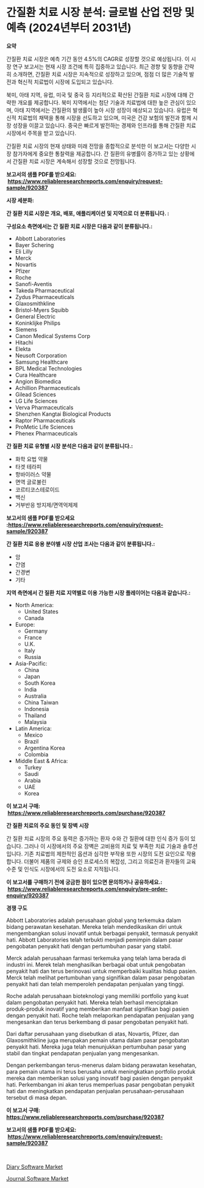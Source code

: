 <p><h1>간질환 치료 시장 분석: 글로벌 산업 전망 및 예측 (2024년부터 2031년)</h1></p><p><strong>요약</strong></p>
<p><p>간질환 치료 시장은 예측 기간 동안 4.5%의 CAGR로 성장할 것으로 예상됩니다. 이 시장 연구 보고서는 현재 시장 조건에 특히 집중하고 있습니다. 최근 경향 및 동향을 간략히 소개하면, 간질환 치료 시장은 지속적으로 성장하고 있으며, 점점 더 많은 기술적 발전과 혁신적 치료법이 시장에 도입되고 있습니다.</p><p>북미, 아태 지역, 유럽, 미국 및 중국 등 지리적으로 확산된 간질환 치료 시장에 대해 간략한 개요를 제공합니다. 북미 지역에서는 첨단 기술과 치료법에 대한 높은 관심이 있으며, 아태 지역에서는 간질환의 발생률이 높아 시장 성장이 예상되고 있습니다. 유럽은 혁신적 치료법의 채택을 통해 시장을 선도하고 있으며, 미국은 건강 보험의 발전과 함께 시장 성장을 이끌고 있습니다. 중국은 빠르게 발전하는 경제와 인프라를 통해 간질환 치료 시장에서 주목을 받고 있습니다.</p><p>간질환 치료 시장의 현재 상태와 미래 전망을 종합적으로 분석한 이 보고서는 다양한 시장 참가자에게 중요한 통찰력을 제공합니다. 간 질환의 유병률이 증가하고 있는 상황에서 간질환 치료 시장은 계속해서 성장할 것으로 전망됩니다.</p></p>
<p><strong>보고서의 샘플 PDF를 받으세요: &nbsp;<a href="https://www.reliableresearchreports.com/enquiry/request-sample/920387">https://www.reliableresearchreports.com/enquiry/request-sample/920387</a></strong></p>
<p><strong>시장 세분화:</strong></p>
<p><strong> 간 질환 치료 시장은 개요, 배포, 애플리케이션 및 지역으로 더 분류됩니다. :</strong></p>
<p><strong>구성요소 측면에서는 간 질환 치료 시장은 다음과 같이 분류됩니다.:</strong></p>
<p><ul><li>Abbott Laboratories</li><li>Bayer Schering</li><li>Eli Lilly</li><li>Merck</li><li>Novartis</li><li>Pfizer</li><li>Roche</li><li>Sanofi-Aventis</li><li>Takeda Pharmaceutical</li><li>Zydus Pharmaceuticals</li><li>Glaxosmithkline</li><li>Bristol-Myers Squibb</li><li>General Electric</li><li>Koninklijke Philips</li><li>Siemens</li><li>Canon Medical Systems Corp</li><li>Hitachi</li><li>Elekta</li><li>Neusoft Corporation</li><li>Samsung Healthcare</li><li>BPL Medical Technologies</li><li>Cura Healthcare</li><li>Angion Biomedica</li><li>Achillion Pharmaceuticals</li><li>Gilead Sciences</li><li>LG Life Sciences</li><li>Verva Pharmaceuticals</li><li>Shenzhen Kangtai Biological Products</li><li>Raptor Pharmaceuticals</li><li>ProMetic Life Sciences</li><li>Phenex Pharmaceuticals</li></ul></p>
<p><strong> 간 질환 치료 유형별 시장 분석은 다음과 같이 분류됩니다.:</strong></p>
<p><ul><li>화학 요법 약물</li><li>타겟 테라피</li><li>항바이러스 약물</li><li>면역 글로불린</li><li>코르티코스테로이드</li><li>백신</li><li>거부반응 방지제/면역억제제</li></ul></p>
<p><strong>보고서의 샘플 PDF를 받으세요 :<a href="https://www.reliableresearchreports.com/enquiry/request-sample/920387">https://www.reliableresearchreports.com/enquiry/request-sample/920387</a></strong></p>
<p><strong> 간 질환 치료 응용 분야별 시장 산업 조사는 다음과 같이 분류됩니다.:</strong></p>
<p><ul><li>암</li><li>간염</li><li>간경변</li><li>기타</li></ul></p>
<p><strong>지역 측면에서 간 질환 치료 지역별로 이용 가능한 시장 플레이어는 다음과 같습니다.:</strong></p>
<p><ul>
    <li>
        North America:
        <ul>
            <li>United States</li>
            <li>Canada</li>
        </ul>
    </li>
    <li>
        Europe:
        <ul>
            <li>Germany</li>
            <li>France</li>
            <li>U.K.</li>
            <li>Italy</li>
            <li>Russia</li>
        </ul>
    </li>
    <li>
        Asia-Pacific:
        <ul>
            <li>China</li>
            <li>Japan</li>
            <li>South Korea</li>
            <li>India</li>
            <li>Australia</li>
            <li>China Taiwan</li>
            <li>Indonesia</li>
            <li>Thailand</li>
            <li>Malaysia</li>
        </ul>
    </li>
    <li>
        Latin America:
        <ul>
            <li>Mexico</li>
            <li>Brazil</li>
            <li>Argentina Korea</li>
            <li>Colombia</li>
        </ul>
    </li>
    <li>
        Middle East & Africa:
        <ul>
            <li>Turkey</li>
            <li>Saudi</li>
            <li>Arabia</li>
            <li>UAE</li>
            <li>Korea</li>
        </ul>
    </li>
    </ul></p>
<p><strong>이 보고서 구매: &nbsp;<a href="https://www.reliableresearchreports.com/purchase/920387">https://www.reliableresearchreports.com/purchase/920387</a></strong></p>
<p><strong>간 질환 치료의 주요 동인 및 장벽 시장</strong></p>
<p><p>간 질환 치료 시장의 주요 동력은 증가하는 환자 수와 간 질환에 대한 인식 증가 등이 있습니다. 그러나 이 시장에서의 주요 장벽은 고비용의 치료 및 부족한 치료 기술과 솔루션입니다. 기존 치료법의 제한적인 옵션과 심각한 부작용 또한 시장의 도전 요인으로 작용합니다. 더불어 제품의 규제와 승인 프로세스의 복잡성, 그리고 의료진과 환자들의 교육 수준 및 인식도 시장에서의 도전 요소로 지적됩니다.</p></p>
<p><strong>이 보고서를 구매하기 전에 궁금한 점이 있으면 문의하거나 공유하세요.: &nbsp;<a href="https://www.reliableresearchreports.com/enquiry/pre-order-enquiry/920387">https://www.reliableresearchreports.com/enquiry/pre-order-enquiry/920387</a></strong></p>
<p><strong>경쟁 구도</strong></p>
<p><p>Abbott Laboratories adalah perusahaan global yang terkemuka dalam bidang perawatan kesehatan. Mereka telah mendedikasikan diri untuk mengembangkan solusi inovatif untuk berbagai penyakit, termasuk penyakit hati. Abbott Laboratories telah terbukti menjadi pemimpin dalam pasar pengobatan penyakit hati dengan pertumbuhan pasar yang stabil.</p><p>Merck adalah perusahaan farmasi terkemuka yang telah lama berada di industri ini. Merek telah menghasilkan berbagai obat untuk pengobatan penyakit hati dan terus berinovasi untuk memperbaiki kualitas hidup pasien. Merck telah melihat pertumbuhan yang signifikan dalam pasar pengobatan penyakit hati dan telah memperoleh pendapatan penjualan yang tinggi.</p><p>Roche adalah perusahaan bioteknologi yang memiliki portfolio yang kuat dalam pengobatan penyakit hati. Mereka telah berhasil menciptakan produk-produk inovatif yang memberikan manfaat signifikan bagi pasien dengan penyakit hati. Roche telah melaporkan pendapatan penjualan yang mengesankan dan terus berkembang di pasar pengobatan penyakit hati.</p><p>Dari daftar perusahaan yang disebutkan di atas, Novartis, Pfizer, dan Glaxosmithkline juga merupakan pemain utama dalam pasar pengobatan penyakit hati. Mereka juga telah menunjukkan pertumbuhan pasar yang stabil dan tingkat pendapatan penjualan yang mengesankan.</p><p>Dengan perkembangan terus-menerus dalam bidang perawatan kesehatan, para pemain utama ini terus berusaha untuk meningkatkan portfolio produk mereka dan memberikan solusi yang inovatif bagi pasien dengan penyakit hati. Perkembangan ini akan terus memperluas pasar pengobatan penyakit hati dan meningkatkan pendapatan penjualan perusahaan-perusahaan tersebut di masa depan.</p></p>
<p><strong>이 보고서 구매: &nbsp; <a href="https://www.reliableresearchreports.com/purchase/920387">https://www.reliableresearchreports.com/purchase/920387</a></strong></p>
<p><strong>보고서의 샘플 PDF를 받으세요: &nbsp;<a href="https://www.reliableresearchreports.com/enquiry/request-sample/920387">https://www.reliableresearchreports.com/enquiry/request-sample/920387</a></strong><strong></strong></p>
<p>&nbsp;</p>
<p><p><a href="https://issuu.com/reportprime-2/docs/diary-software-market-size-2030.pptx">Diary Software Market</a></p><p><a href="https://issuu.com/reportprime-2/docs/journal-software-market-size-2030.pptx">Journal Software Market</a></p></p>